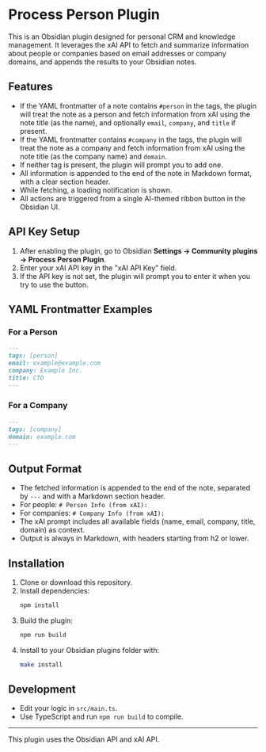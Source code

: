 # Process Person Plugin

This is an Obsidian plugin designed for personal CRM and knowledge management. It leverages the xAI API to fetch and summarize information about people or companies based on email addresses or company domains, and appends the results to your Obsidian notes.

## Features

- If the YAML frontmatter of a note contains `#person` in the tags, the plugin will treat the note as a person and fetch information from xAI using the note title (as the name), and optionally `email`, `company`, and `title` if present.
- If the YAML frontmatter contains `#company` in the tags, the plugin will treat the note as a company and fetch information from xAI using the note title (as the company name) and `domain`.
- If neither tag is present, the plugin will prompt you to add one.
- All information is appended to the end of the note in Markdown format, with a clear section header.
- While fetching, a loading notification is shown.
- All actions are triggered from a single AI-themed ribbon button in the Obsidian UI.

## API Key Setup

1. After enabling the plugin, go to Obsidian **Settings → Community plugins → Process Person Plugin**.
2. Enter your xAI API key in the "xAI API Key" field.
3. If the API key is not set, the plugin will prompt you to enter it when you try to use the button.

## YAML Frontmatter Examples

### For a Person

```markdown
---
tags: [person]
email: example@example.com
company: Example Inc.
title: CTO
---
```

### For a Company

```markdown
---
tags: [company]
domain: example.com
---
```

## Output Format

- The fetched information is appended to the end of the note, separated by `---` and with a Markdown section header.
- For people: `# Person Info (from xAI):`
- For companies: `# Company Info (from xAI):`
- The xAI prompt includes all available fields (name, email, company, title, domain) as context.
- Output is always in Markdown, with headers starting from h2 or lower.

## Installation

1. Clone or download this repository.
2. Install dependencies:
   ```sh
   npm install
   ```
3. Build the plugin:
   ```sh
   npm run build
   ```
4. Install to your Obsidian plugins folder with:
   ```sh
   make install
   ```

## Development

- Edit your logic in `src/main.ts`.
- Use TypeScript and run `npm run build` to compile.

---

This plugin uses the Obsidian API and xAI API.
